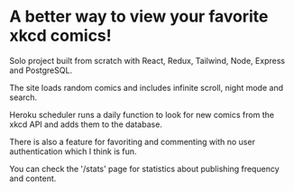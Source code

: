 # A better way to view your favorite xkcd comics!

Solo project built from scratch with React, Redux, Tailwind, Node, Express and PostgreSQL.

The site loads random comics and includes infinite scroll, night mode and search.

Heroku scheduler runs a daily function to look for new comics from the xkcd API and adds them to the database.

There is also a feature for favoriting and commenting with no user authentication which I think is fun.

You can check the '/stats' page for statistics about publishing frequency and content.
